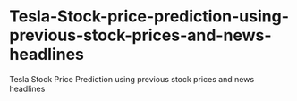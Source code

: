 # Tesla-Stock-price-prediction-using-previous-stock-prices-and-news-headlines

Tesla Stock Price Prediction using previous stock prices and news headlines
